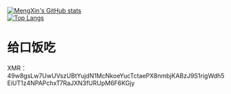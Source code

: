[![MengXin's GitHub stats](https://github-readme-stats.vercel.app/api?username=mengxin239&show_icons=true&theme=dark)](https://blog.mengx.fun)<br>
[![Top Langs](https://github-readme-stats.vercel.app/api/top-langs/?username=mengxin239&show_icons=true&theme=dark)](https://blog.mengx.fun)
<!--
**mengxin239/mengxin239** is a ✨ _special_ ✨ repository because its `README.md` (this file) appears on your GitHub profile.

Here are some ideas to get you started:

- 🔭 I’m currently working on ...
- 🌱 I’m currently learning ...
- 👯 I’m looking to collaborate on ...
- 🤔 I’m looking for help with ...
- 💬 Ask me about ...
- 📫 How to reach me: ...
- 😄 Pronouns: ...
- ⚡ Fun fact: ...
-->
# 给口饭吃
XMR：49w8gsLw7UwUVszUBtYujdN1McNkoeYucTctaePX8nmbjKABzJ9S1rigWdh5EiUT1z4NPAPchxT7RaJXN3fURUpM6F6KGjy

